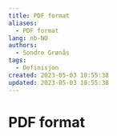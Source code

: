 ```yaml
---
title: PDF format
aliases: 
  - PDF format
lang: nb-NO
authors:
  - Sondre Grønås
tags:
  - Definisjon
created: 2023-05-03 10:55:38
updated: 2023-05-03 10:55:38
---
```

# PDF format
